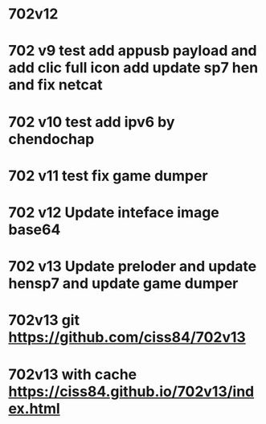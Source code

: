 # 702v12
# 702 v9 test add appusb payload and add clic full icon add update sp7 hen and fix netcat
# 702 v10 test add ipv6 by chendochap
# 702 v11 test fix game dumper
# 702 v12 Update inteface image base64
# 702 v13 Update preloder and update hensp7 and update game dumper
# 702v13 git https://github.com/ciss84/702v13
# 702v13 with cache https://ciss84.github.io/702v13/index.html
